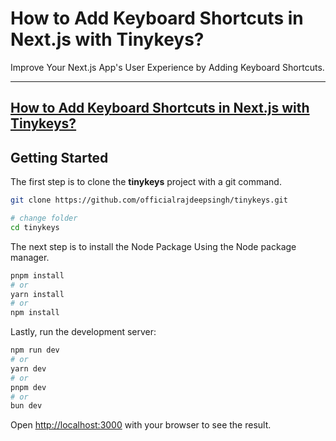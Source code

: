 # How to Add Keyboard Shortcuts in Next.js with Tinykeys?
Improve Your Next.js App's User Experience by Adding Keyboard Shortcuts.

---
[How to Add Keyboard Shortcuts in Next.js with Tinykeys?](https://medium.com/frontendweb/how-to-add-keyboard-shortcuts-in-next-js-with-tinykeys-ec649cab8ac4)
---

## Getting Started

The first step is to clone the **tinykeys** project with a git command.

```bash
git clone https://github.com/officialrajdeepsingh/tinykeys.git

# change folder
cd tinykeys
```
The next step is to install the Node Package Using the Node package manager.

```bash
pnpm install
# or
yarn install
# or
npm install
```

Lastly, run the development server:

```bash
npm run dev
# or
yarn dev
# or
pnpm dev
# or
bun dev
```

Open [http://localhost:3000](http://localhost:3000) with your browser to see the result.
